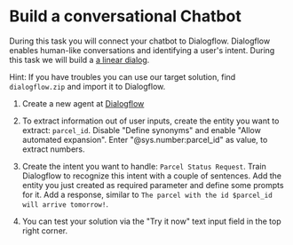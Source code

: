 # Build a conversational Chatbot

During this task you will connect your chatbot to Dialogflow. Dialogflow enables human-like conversations and identifying a user's intent. During this task we will build a [a linear dialog](https://dialogflow.com/docs/dialogs).

Hint: If you have troubles you can use our target solution, find `dialogflow.zip` and import it to Dialogflow.

1. Create a new agent at [Dialogflow](https://console.dialogflow.com)

2. To extract information out of user inputs, create the entity you want to extract: `parcel_id`. Disable "Define synonyms" and enable "Allow automated expansion". Enter "@sys.number:parcel_id" as value, to extract numbers.

3. Create the intent you want to handle: `Parcel Status Request`. Train Dialogflow to recognize this intent with a couple of sentences. Add the entity you just created as required parameter and define some prompts for it. Add a response, similar to `The parcel with the id $parcel_id will arrive tomorrow!`.

4. You can test your solution via the "Try it now" text input field in the top right corner.